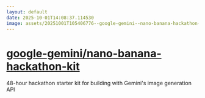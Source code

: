 ```yaml
---
layout: default
date: 2025-10-01T14:08:37.114530
image: assets/20251001T105406776--google-gemini--nano-banana-hackathon-kit--20251001T110542423--cropped.png
---
```


# [google-gemini/nano-banana-hackathon-kit](https://github.com/google-gemini/nano-banana-hackathon-kit)

48-hour hackathon starter kit for building with Gemini's image generation API

